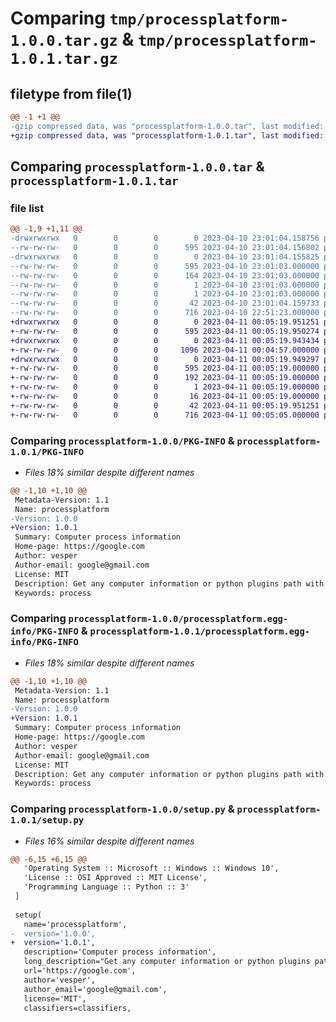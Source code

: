 # Comparing `tmp/processplatform-1.0.0.tar.gz` & `tmp/processplatform-1.0.1.tar.gz`

## filetype from file(1)

```diff
@@ -1 +1 @@
-gzip compressed data, was "processplatform-1.0.0.tar", last modified: Mon Apr 10 23:01:04 2023, max compression
+gzip compressed data, was "processplatform-1.0.1.tar", last modified: Tue Apr 11 00:05:19 2023, max compression
```

## Comparing `processplatform-1.0.0.tar` & `processplatform-1.0.1.tar`

### file list

```diff
@@ -1,9 +1,11 @@
-drwxrwxrwx   0        0        0        0 2023-04-10 23:01:04.158756 processplatform-1.0.0/
--rw-rw-rw-   0        0        0      595 2023-04-10 23:01:04.156802 processplatform-1.0.0/PKG-INFO
-drwxrwxrwx   0        0        0        0 2023-04-10 23:01:04.155825 processplatform-1.0.0/processplatform.egg-info/
--rw-rw-rw-   0        0        0      595 2023-04-10 23:01:03.000000 processplatform-1.0.0/processplatform.egg-info/PKG-INFO
--rw-rw-rw-   0        0        0      164 2023-04-10 23:01:03.000000 processplatform-1.0.0/processplatform.egg-info/SOURCES.txt
--rw-rw-rw-   0        0        0        1 2023-04-10 23:01:03.000000 processplatform-1.0.0/processplatform.egg-info/dependency_links.txt
--rw-rw-rw-   0        0        0        1 2023-04-10 23:01:03.000000 processplatform-1.0.0/processplatform.egg-info/top_level.txt
--rw-rw-rw-   0        0        0       42 2023-04-10 23:01:04.159733 processplatform-1.0.0/setup.cfg
--rw-rw-rw-   0        0        0      716 2023-04-10 22:51:23.000000 processplatform-1.0.0/setup.py
+drwxrwxrwx   0        0        0        0 2023-04-11 00:05:19.951251 processplatform-1.0.1/
+-rw-rw-rw-   0        0        0      595 2023-04-11 00:05:19.950274 processplatform-1.0.1/PKG-INFO
+drwxrwxrwx   0        0        0        0 2023-04-11 00:05:19.943434 processplatform-1.0.1/processplatform/
+-rw-rw-rw-   0        0        0     1096 2023-04-11 00:04:57.000000 processplatform-1.0.1/processplatform/__init__.py
+drwxrwxrwx   0        0        0        0 2023-04-11 00:05:19.949297 processplatform-1.0.1/processplatform.egg-info/
+-rw-rw-rw-   0        0        0      595 2023-04-11 00:05:19.000000 processplatform-1.0.1/processplatform.egg-info/PKG-INFO
+-rw-rw-rw-   0        0        0      192 2023-04-11 00:05:19.000000 processplatform-1.0.1/processplatform.egg-info/SOURCES.txt
+-rw-rw-rw-   0        0        0        1 2023-04-11 00:05:19.000000 processplatform-1.0.1/processplatform.egg-info/dependency_links.txt
+-rw-rw-rw-   0        0        0       16 2023-04-11 00:05:19.000000 processplatform-1.0.1/processplatform.egg-info/top_level.txt
+-rw-rw-rw-   0        0        0       42 2023-04-11 00:05:19.951251 processplatform-1.0.1/setup.cfg
+-rw-rw-rw-   0        0        0      716 2023-04-11 00:05:05.000000 processplatform-1.0.1/setup.py
```

### Comparing `processplatform-1.0.0/PKG-INFO` & `processplatform-1.0.1/PKG-INFO`

 * *Files 18% similar despite different names*

```diff
@@ -1,10 +1,10 @@
 Metadata-Version: 1.1
 Name: processplatform
-Version: 1.0.0
+Version: 1.0.1
 Summary: Computer process information
 Home-page: https://google.com
 Author: vesper
 Author-email: google@gmail.com
 License: MIT
 Description: Get any computer information or python plugins path with a simple get command.
 Keywords: process
```

### Comparing `processplatform-1.0.0/processplatform.egg-info/PKG-INFO` & `processplatform-1.0.1/processplatform.egg-info/PKG-INFO`

 * *Files 18% similar despite different names*

```diff
@@ -1,10 +1,10 @@
 Metadata-Version: 1.1
 Name: processplatform
-Version: 1.0.0
+Version: 1.0.1
 Summary: Computer process information
 Home-page: https://google.com
 Author: vesper
 Author-email: google@gmail.com
 License: MIT
 Description: Get any computer information or python plugins path with a simple get command.
 Keywords: process
```

### Comparing `processplatform-1.0.0/setup.py` & `processplatform-1.0.1/setup.py`

 * *Files 16% similar despite different names*

```diff
@@ -6,15 +6,15 @@
   'Operating System :: Microsoft :: Windows :: Windows 10',
   'License :: OSI Approved :: MIT License',
   'Programming Language :: Python :: 3'
 ]
  
 setup(
   name='processplatform',
-  version='1.0.0',
+  version='1.0.1',
   description='Computer process information',
   long_description="Get any computer information or python plugins path with a simple get command.",
   url='https://google.com',
   author='vesper',
   author_email='google@gmail.com',
   license='MIT',
   classifiers=classifiers,
```

